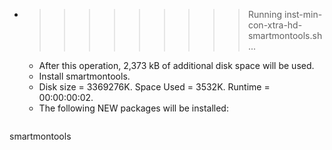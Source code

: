 * >>>>>>>>> Running inst-min-con-xtra-hd-smartmontools.sh ...
  * After this operation, 2,373 kB of additional disk space will be used.
  * Install smartmontools.
  * Disk size = 3369276K. Space Used = 3532K. Runtime = 00:00:00:02.
  * The following NEW packages will be installed:
  ```bash
smartmontools
  ```
